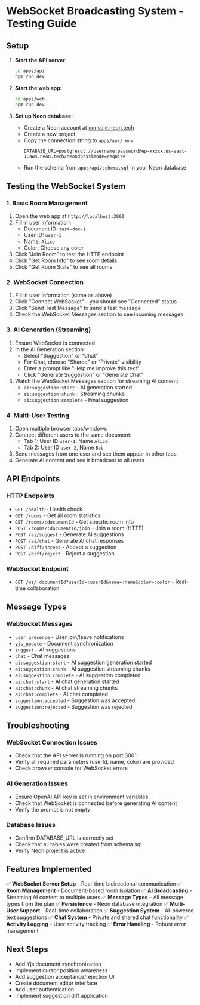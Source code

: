# WebSocket Broadcasting System - Testing Guide

## Setup

1. **Start the API server:**

    ```bash
    cd apps/api
    npm run dev
    ```

2. **Start the web app:**

    ```bash
    cd apps/web
    npm run dev
    ```

3. **Set up Neon database:**
    - Create a Neon account at [console.neon.tech](https://console.neon.tech/)
    - Create a new project
    - Copy the connection string to `apps/api/.env`:
        ```
        DATABASE_URL=postgresql://username:password@ep-xxxxx.us-east-1.aws.neon.tech/neondb?sslmode=require
        ```
    - Run the schema from `apps/api/schema.sql` in your Neon database

## Testing the WebSocket System

### 1. Basic Room Management

1. Open the web app at `http://localhost:3000`
2. Fill in user information:
    - Document ID: `test-doc-1`
    - User ID: `user-1`
    - Name: `Alice`
    - Color: Choose any color
3. Click "Join Room" to test the HTTP endpoint
4. Click "Get Room Info" to see room details
5. Click "Get Room Stats" to see all rooms

### 2. WebSocket Connection

1. Fill in user information (same as above)
2. Click "Connect WebSocket" - you should see "Connected" status
3. Click "Send Test Message" to send a test message
4. Check the WebSocket Messages section to see incoming messages

### 3. AI Generation (Streaming)

1. Ensure WebSocket is connected
2. In the AI Generation section:
    - Select "Suggestion" or "Chat"
    - For Chat, choose "Shared" or "Private" visibility
    - Enter a prompt like "Help me improve this text"
    - Click "Generate Suggestion" or "Generate Chat"
3. Watch the WebSocket Messages section for streaming AI content:
    - `ai:suggestion:start` - AI generation started
    - `ai:suggestion:chunk` - Streaming chunks
    - `ai:suggestion:complete` - Final suggestion

### 4. Multi-User Testing

1. Open multiple browser tabs/windows
2. Connect different users to the same document:
    - Tab 1: User ID `user-1`, Name `Alice`
    - Tab 2: User ID `user-2`, Name `Bob`
3. Send messages from one user and see them appear in other tabs
4. Generate AI content and see it broadcast to all users

## API Endpoints

### HTTP Endpoints

- `GET /health` - Health check
- `GET /rooms` - Get all room statistics
- `GET /rooms/:documentId` - Get specific room info
- `POST /rooms/:documentId/join` - Join a room (HTTP)
- `POST /ai/suggest` - Generate AI suggestions
- `POST /ai/chat` - Generate AI chat responses
- `POST /diff/accept` - Accept a suggestion
- `POST /diff/reject` - Reject a suggestion

### WebSocket Endpoint

- `GET /ws/:documentId?userId=:userId&name=:name&color=:color` - Real-time collaboration

## Message Types

### WebSocket Messages

- `user_presence` - User join/leave notifications
- `yjs_update` - Document synchronization
- `suggest` - AI suggestions
- `chat` - Chat messages
- `ai:suggestion:start` - AI suggestion generation started
- `ai:suggestion:chunk` - AI suggestion streaming chunks
- `ai:suggestion:complete` - AI suggestion completed
- `ai:chat:start` - AI chat generation started
- `ai:chat:chunk` - AI chat streaming chunks
- `ai:chat:complete` - AI chat completed
- `suggestion:accepted` - Suggestion was accepted
- `suggestion:rejected` - Suggestion was rejected

## Troubleshooting

### WebSocket Connection Issues

- Check that the API server is running on port 3001
- Verify all required parameters (userId, name, color) are provided
- Check browser console for WebSocket errors

### AI Generation Issues

- Ensure OpenAI API key is set in environment variables
- Check that WebSocket is connected before generating AI content
- Verify the prompt is not empty

### Database Issues

- Confirm DATABASE_URL is correctly set
- Check that all tables were created from schema.sql
- Verify Neon project is active

## Features Implemented

✅ **WebSocket Server Setup** - Real-time bidirectional communication
✅ **Room Management** - Document-based room isolation
✅ **AI Broadcasting** - Streaming AI content to multiple users
✅ **Message Types** - All message types from the plan
✅ **Persistence** - Neon database integration
✅ **Multi-User Support** - Real-time collaboration
✅ **Suggestion System** - AI-powered text suggestions
✅ **Chat System** - Private and shared chat functionality
✅ **Activity Logging** - User activity tracking
✅ **Error Handling** - Robust error management

## Next Steps

- Add Yjs document synchronization
- Implement cursor position awareness
- Add suggestion acceptance/rejection UI
- Create document editor interface
- Add user authentication
- Implement suggestion diff application
